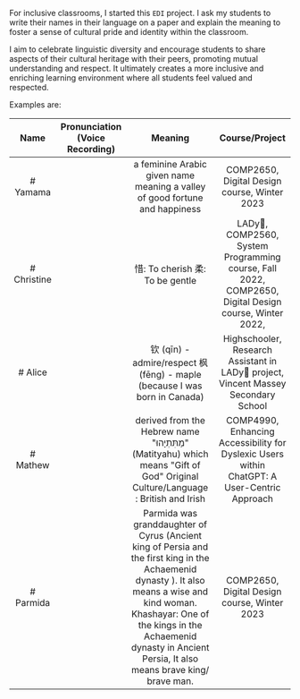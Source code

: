 For inclusive classrooms, I started this `EDI` project. I ask my students to write their names in their language on a paper and explain the meaning to foster a sense of cultural pride and identity within the classroom. 

I aim to celebrate linguistic diversity and encourage students to share aspects of their cultural heritage with their peers, promoting mutual understanding and respect. It ultimately creates a more inclusive and enriching learning environment where all students feel valued and respected.

Examples are:

|     Name    | Pronunciation  (Voice Recording) |                                                                                                                             Meaning                                                                                                                             |                                             Course/Project                                            |
|:-----------:|:--------------------------------:|:---------------------------------------------------------------------------------------------------------------------------------------------------------------------------------------------------------------------------------------------------------------:|:-----------------------------------------------------------------------------------------------------:|
| # Yamama    |                                  | a feminine Arabic given name meaning a valley of good fortune and happiness                                                                                                                                                                                     | COMP2650, Digital Design course, Winter 2023                                                          |
| # Christine |                                  | 惜: To cherish 柔: To be gentle                                                                                                                                                                                                                                 | LADy💃, COMP2560, System Programming course, Fall 2022, COMP2650, Digital Design course, Winter 2022,  |
| # Alice     |                                  | 钦 (qīn) - admire/respect 枫 (fēng) - maple (because I was born in Canada)                                                                                                                                                                                      | Highschooler, Research Assistant in LADy💃 project,  Vincent Massey Secondary School                   |
| # Mathew    |                                  | derived from the Hebrew name "מַתִּתְיָהוּ‎" (Matityahu) which means "Gift of God" Original Culture/Language : British and Irish                                                                                                                                       | COMP4990, Enhancing Accessibility for Dyslexic Users within ChatGPT: A User-Centric Approach          |
| # Parmida   |                                  | Parmida was granddaughter of Cyrus (Ancient king of Persia and the first king in the Achaemenid dynasty ). It also means a wise and kind woman.  Khashayar:  One of the kings in the Achaemenid dynasty in Ancient Persia, It also means brave king/ brave man. | COMP2650, Digital Design course, Winter 2023                                                          |
